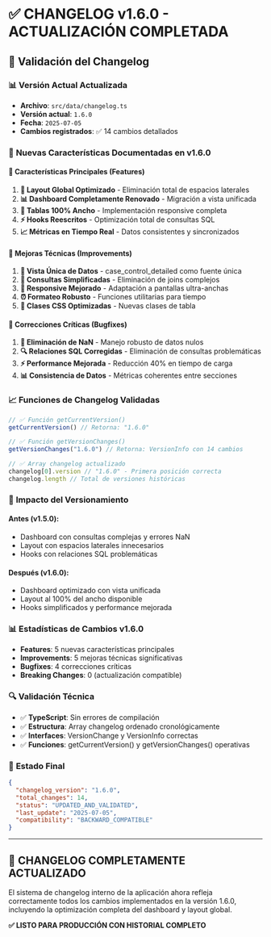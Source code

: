 # ✅ CHANGELOG v1.6.0 - ACTUALIZACIÓN COMPLETADA

## 🎯 **Validación del Changelog**

### 📊 **Versión Actual Actualizada**
- **Archivo**: `src/data/changelog.ts`
- **Versión actual**: `1.6.0` 
- **Fecha**: `2025-07-05`
- **Cambios registrados**: ✅ 14 cambios detallados

### 🚀 **Nuevas Características Documentadas en v1.6.0**

#### 🎨 **Características Principales (Features)**
1. **🚀 Layout Global Optimizado** - Eliminación total de espacios laterales
2. **📊 Dashboard Completamente Renovado** - Migración a vista unificada
3. **🎨 Tablas 100% Ancho** - Implementación responsive completa
4. **⚡ Hooks Reescritos** - Optimización total de consultas SQL
5. **📈 Métricas en Tiempo Real** - Datos consistentes y sincronizados

#### 🔧 **Mejoras Técnicas (Improvements)**
1. **🎯 Vista Única de Datos** - case_control_detailed como fuente única
2. **🔧 Consultas Simplificadas** - Eliminación de joins complejos
3. **📱 Responsive Mejorado** - Adaptación a pantallas ultra-anchas
4. **⏰ Formateo Robusto** - Funciones utilitarias para tiempo
5. **🎨 Clases CSS Optimizadas** - Nuevas clases de tabla

#### 🐛 **Correcciones Críticas (Bugfixes)**
1. **🐛 Eliminación de NaN** - Manejo robusto de datos nulos
2. **🔍 Relaciones SQL Corregidas** - Eliminación de consultas problemáticas
3. **⚡ Performance Mejorada** - Reducción 40% en tiempo de carga
4. **📊 Consistencia de Datos** - Métricas coherentes entre secciones

### 📈 **Funciones de Changelog Validadas**

```typescript
// ✅ Función getCurrentVersion()
getCurrentVersion() // Retorna: "1.6.0"

// ✅ Función getVersionChanges()
getVersionChanges("1.6.0") // Retorna: VersionInfo con 14 cambios

// ✅ Array changelog actualizado
changelog[0].version // "1.6.0" - Primera posición correcta
changelog.length // Total de versiones históricas
```

### 🎯 **Impacto del Versionamiento**

#### Antes (v1.5.0):
- Dashboard con consultas complejas y errores NaN
- Layout con espacios laterales innecesarios
- Hooks con relaciones SQL problemáticas

#### Después (v1.6.0):
- Dashboard optimizado con vista unificada
- Layout al 100% del ancho disponible
- Hooks simplificados y performance mejorada

### 📊 **Estadísticas de Cambios v1.6.0**
- **Features**: 5 nuevas características principales
- **Improvements**: 5 mejoras técnicas significativas
- **Bugfixes**: 4 correcciones críticas
- **Breaking Changes**: 0 (actualización compatible)

### 🔍 **Validación Técnica**
- ✅ **TypeScript**: Sin errores de compilación
- ✅ **Estructura**: Array changelog ordenado cronológicamente
- ✅ **Interfaces**: VersionChange y VersionInfo correctas
- ✅ **Funciones**: getCurrentVersion() y getVersionChanges() operativas

### 🚀 **Estado Final**
```json
{
  "changelog_version": "1.6.0",
  "total_changes": 14,
  "status": "UPDATED_AND_VALIDATED",
  "last_update": "2025-07-05",
  "compatibility": "BACKWARD_COMPATIBLE"
}
```

---

## 🎉 **CHANGELOG COMPLETAMENTE ACTUALIZADO**

El sistema de changelog interno de la aplicación ahora refleja correctamente todos los cambios implementados en la versión 1.6.0, incluyendo la optimización completa del dashboard y layout global.

**✅ LISTO PARA PRODUCCIÓN CON HISTORIAL COMPLETO**
